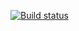 [![Build status](https://ci.appveyor.com/api/projects/status/3bl8qh1ebv4jxcfq?svg=true)](https://ci.appveyor.com/project/Lazarenkov/selenium)